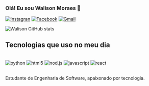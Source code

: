 ### Olá! Eu sou Walison Moraes 👋

[![Instagran](https://img.shields.io/badge/Instagram-E4405F?style=for-the-badge&logo=instagram&logoColor=white)](https://www.instagram.com/invites/contact/?i=14nkmo70ldv00&utm_content=61z94)
[![Facebook](https://img.shields.io/badge/Facebook-1877F2?style=for-the-badge&logo=facebook&logoColor=white)](https://www.facebook.com/walison.moraespereira?mibextid=ZbWKwL)
[![Gmail](https://img.shields.io/badge/Gmail-D14836?style=for-the-badge&logo=gmail&logoColor=white)](https://mail.google.com/mail/u/0/?tab=rm&ogbl#inbox)


![Walison GitHub stats](https://github-readme-stats.vercel.app/api?username=walisonmoraes&show_icons=true&theme=dracula)

## Tecnologias que uso no meu dia

<div style="display: inline_block"><br/>
  <img align="center" alt="python"src="https://img.shields.io/badge/Python-3776AB?style=for-the-badge&logo=python&logoColor=white"/>
  <img align="center" alt="html5"src="https://img.shields.io/badge/HTML5-E34F26?style=for-the-badge&logo=html5&logoColor=white"/>
  <img align="center" alt="nod.js"src="https://img.shields.io/badge/Node.js-43853D?style=for-the-badge&logo=node.js&logoColor=white"/>
  <img align="center" alt="javascript"src="https://img.shields.io/badge/JavaScript-323330?style=for-the-badge&logo=javascript&logoColor=F7DF1E"/>
   <img align="center" alt="react"src="https://img.shields.io/badge/React-20232A?style=for-the-badge&logo=react&logoColor=61DAFB"/>
</div><br/>

Estudante de Engenharia de Software, apaixonado por tecnologia.
